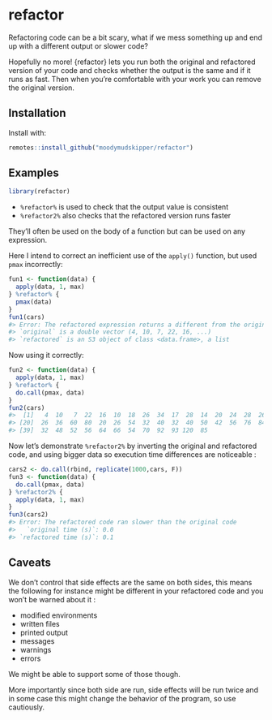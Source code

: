 
<!-- README.md is generated from README.Rmd. Please edit that file -->

# refactor

Refactoring code can be a bit scary, what if we mess something up and
end up with a different output or slower code?

Hopefully no more\! {refactor} lets you run both the original and
refactored version of your code and checks whether the output is the
same and if it runs as fast. Then when you’re comfortable with your work
you can remove the original version.

## Installation

Install with:

``` r
remotes::install_github("moodymudskipper/refactor")
```

## Examples

``` r
library(refactor)
```

  - `%refactor%` is used to check that the output value is consistent
  - `%refactor2%` also checks that the refactored version runs faster

They’ll often be used on the body of a function but can be used on any
expression.

Here I intend to correct an inefficient use of the `apply()` function,
but used `pmax` incorrectly:

``` r
fun1 <- function(data) {
  apply(data, 1, max)
} %refactor% {
  pmax(data)
}
fun1(cars)
#> Error: The refactored expression returns a different from the original one
#> `original` is a double vector (4, 10, 7, 22, 16, ...)
#> `refactored` is an S3 object of class <data.frame>, a list
```

Now using it correctly:

``` r
fun2 <- function(data) {
  apply(data, 1, max)
} %refactor% {
  do.call(pmax, data)
}
fun2(cars)
#>  [1]   4  10   7  22  16  10  18  26  34  17  28  14  20  24  28  26  34  34  46
#> [20]  26  36  60  80  20  26  54  32  40  32  40  50  42  56  76  84  36  46  68
#> [39]  32  48  52  56  64  66  54  70  92  93 120  85
```

Now let’s demonstrate `%refactor2%` by inverting the original and
refactored code, and using bigger data so execution time differences are
noticeable :

``` r
cars2 <- do.call(rbind, replicate(1000,cars, F))
fun3 <- function(data) {
  do.call(pmax, data)
} %refactor2% {
  apply(data, 1, max)
}
fun3(cars2)
#> Error: The refactored code ran slower than the original code
#>   `original time (s)`: 0.0
#> `refactored time (s)`: 0.1
```

## Caveats

We don’t control that side effects are the same on both sides, this
means the following for instance might be different in your refactored
code and you won’t be warned about it :

  - modified environments
  - written files
  - printed output
  - messages
  - warnings
  - errors

We might be able to support some of those though.

More importantly since both side are run, side effects will be run twice
and in some case this might change the behavior of the program, so use
cautiously.
